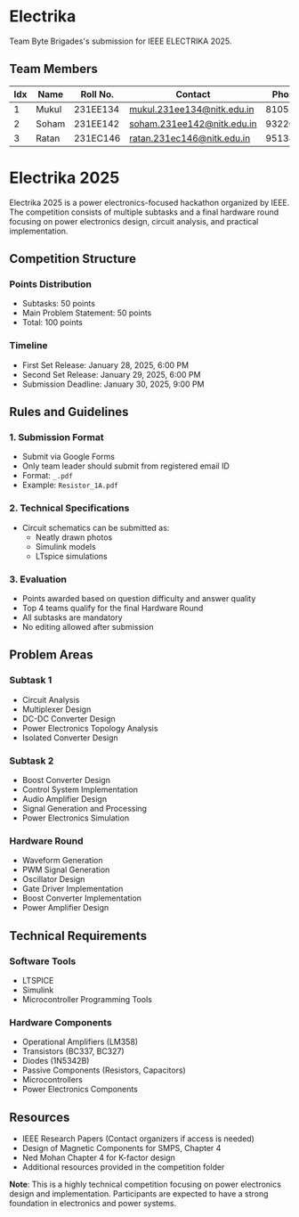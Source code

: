# Electrika 

Team Byte Brigades's submission for IEEE ELECTRIKA 2025.

## Team Members

| Idx | Name | Roll No. | Contact |Phone No.|
|-----|------|----------|----------|----------|
| 1 | Mukul | 231EE134 | mukul.231ee134@nitk.edu.in |8105238797|
| 2 | Soham | 231EE142 | soham.231ee142@nitk.edu.in |9322087306|
| 3 | Ratan | 231EC146 | ratan.231ec146@nitk.edu.in |9513412802|


# Electrika 2025

Electrika 2025 is a power electronics-focused hackathon organized by IEEE. The competition consists of multiple subtasks and a final hardware round focusing on power electronics design, circuit analysis, and practical implementation.

## Competition Structure

### Points Distribution
* Subtasks: 50 points
* Main Problem Statement: 50 points
* Total: 100 points

### Timeline
* First Set Release: January 28, 2025, 6:00 PM
* Second Set Release: January 29, 2025, 6:00 PM
* Submission Deadline: January 30, 2025, 9:00 PM

## Rules and Guidelines

### 1. Submission Format
* Submit via Google Forms
* Only team leader should submit from registered email ID
* Format: `_.pdf`
* Example: `Resistor_1A.pdf`

### 2. Technical Specifications
* Circuit schematics can be submitted as:
  * Neatly drawn photos
  * Simulink models
  * LTspice simulations

### 3. Evaluation
* Points awarded based on question difficulty and answer quality
* Top 4 teams qualify for the final Hardware Round
* All subtasks are mandatory
* No editing allowed after submission

## Problem Areas

### Subtask 1
* Circuit Analysis
* Multiplexer Design
* DC-DC Converter Design
* Power Electronics Topology Analysis
* Isolated Converter Design

### Subtask 2
* Boost Converter Design
* Control System Implementation
* Audio Amplifier Design
* Signal Generation and Processing
* Power Electronics Simulation

### Hardware Round
* Waveform Generation
* PWM Signal Generation
* Oscillator Design
* Gate Driver Implementation
* Boost Converter Implementation
* Power Amplifier Design

## Technical Requirements

### Software Tools
* LTSPICE
* Simulink
* Microcontroller Programming Tools

### Hardware Components
* Operational Amplifiers (LM358)
* Transistors (BC337, BC327)
* Diodes (1N5342B)
* Passive Components (Resistors, Capacitors)
* Microcontrollers
* Power Electronics Components


## Resources
* IEEE Research Papers (Contact organizers if access is needed)
* Design of Magnetic Components for SMPS, Chapter 4
* Ned Mohan Chapter 4 for K-factor design
* Additional resources provided in the competition folder

**Note**: This is a highly technical competition focusing on power electronics design and implementation. Participants are expected to have a strong foundation in electronics and power systems.


